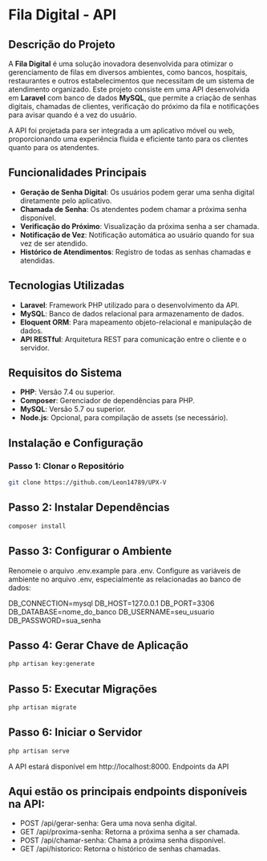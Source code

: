 # Fila Digital - API

## Descrição do Projeto

A **Fila Digital** é uma solução inovadora desenvolvida para otimizar o gerenciamento de filas em diversos ambientes, como bancos, hospitais, restaurantes e outros estabelecimentos que necessitam de um sistema de atendimento organizado. Este projeto consiste em uma API desenvolvida em **Laravel** com banco de dados **MySQL**, que permite a criação de senhas digitais, chamadas de clientes, verificação do próximo da fila e notificações para avisar quando é a vez do usuário.

A API foi projetada para ser integrada a um aplicativo móvel ou web, proporcionando uma experiência fluida e eficiente tanto para os clientes quanto para os atendentes.

## Funcionalidades Principais

- **Geração de Senha Digital**: Os usuários podem gerar uma senha digital diretamente pelo aplicativo.
- **Chamada de Senha**: Os atendentes podem chamar a próxima senha disponível.
- **Verificação do Próximo**: Visualização da próxima senha a ser chamada.
- **Notificação de Vez**: Notificação automática ao usuário quando for sua vez de ser atendido.
- **Histórico de Atendimentos**: Registro de todas as senhas chamadas e atendidas.

## Tecnologias Utilizadas

- **Laravel**: Framework PHP utilizado para o desenvolvimento da API.
- **MySQL**: Banco de dados relacional para armazenamento de dados.
- **Eloquent ORM**: Para mapeamento objeto-relacional e manipulação de dados.
- **API RESTful**: Arquitetura REST para comunicação entre o cliente e o servidor.

## Requisitos do Sistema

- **PHP**: Versão 7.4 ou superior.
- **Composer**: Gerenciador de dependências para PHP.
- **MySQL**: Versão 5.7 ou superior.
- **Node.js**: Opcional, para compilação de assets (se necessário).

## Instalação e Configuração

### Passo 1: Clonar o Repositório

```bash
git clone https://github.com/Leon14789/UPX-V
```

## Passo 2: Instalar Dependências

```bash
composer install
```

## Passo 3: Configurar o Ambiente

Renomeie o arquivo .env.example para .env.
Configure as variáveis de ambiente no arquivo .env,
especialmente as relacionadas ao banco de dados:

DB_CONNECTION=mysql
DB_HOST=127.0.0.1
DB_PORT=3306
DB_DATABASE=nome_do_banco
DB_USERNAME=seu_usuario
DB_PASSWORD=sua_senha

## Passo 4: Gerar Chave de Aplicação
```bash
php artisan key:generate
```

## Passo 5: Executar Migrações
```bash
php artisan migrate
```

## Passo 6: Iniciar o Servidor
```bash
php artisan serve
```

A API estará disponível em http://localhost:8000.
Endpoints da API

## Aqui estão os principais endpoints disponíveis na API:

<ul>
<li> POST /api/gerar-senha: Gera uma nova senha digital. </li>
<li> GET /api/proxima-senha: Retorna a próxima senha a ser chamada. </li>
<li> POST /api/chamar-senha: Chama a próxima senha disponível. </li>
<li> GET /api/historico: Retorna o histórico de senhas chamadas. </li>
</ul>